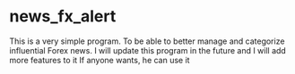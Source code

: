 # news_fx_alert

This is a very simple program. To be able to better manage and categorize influential Forex news.
I will update this program in the future and I will add more features to it
If anyone wants, he can use it
